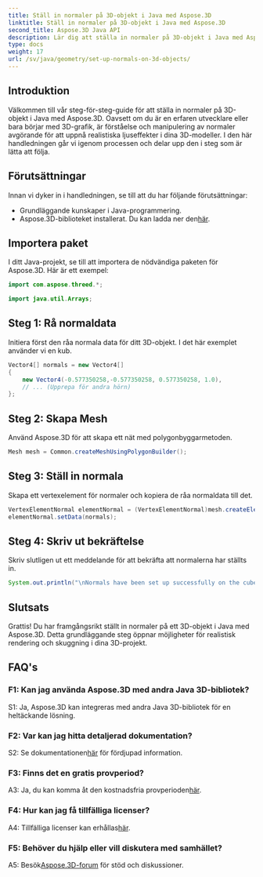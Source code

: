 ```yaml
---
title: Ställ in normaler på 3D-objekt i Java med Aspose.3D
linktitle: Ställ in normaler på 3D-objekt i Java med Aspose.3D
second_title: Aspose.3D Java API
description: Lär dig att ställa in normaler på 3D-objekt i Java med Aspose.3D. Förbättra din grafik med denna omfattande handledning.
type: docs
weight: 17
url: /sv/java/geometry/set-up-normals-on-3d-objects/
---
```

## Introduktion

Välkommen till vår steg-för-steg-guide för att ställa in normaler på 3D-objekt i Java med Aspose.3D. Oavsett om du är en erfaren utvecklare eller bara börjar med 3D-grafik, är förståelse och manipulering av normaler avgörande för att uppnå realistiska ljuseffekter i dina 3D-modeller. I den här handledningen går vi igenom processen och delar upp den i steg som är lätta att följa.

## Förutsättningar

Innan vi dyker in i handledningen, se till att du har följande förutsättningar:

- Grundläggande kunskaper i Java-programmering.
-  Aspose.3D-biblioteket installerat. Du kan ladda ner den[här](https://releases.aspose.com/3d/java/).

## Importera paket

I ditt Java-projekt, se till att importera de nödvändiga paketen för Aspose.3D. Här är ett exempel:

```java
import com.aspose.threed.*;

import java.util.Arrays;
```

## Steg 1: Rå normaldata

Initiera först den råa normala data för ditt 3D-objekt. I det här exemplet använder vi en kub.

```java
Vector4[] normals = new Vector4[]
{
    new Vector4(-0.577350258,-0.577350258, 0.577350258, 1.0),
    // ... (Upprepa för andra hörn)
};

```

## Steg 2: Skapa Mesh

Använd Aspose.3D för att skapa ett nät med polygonbyggarmetoden.

```java
Mesh mesh = Common.createMeshUsingPolygonBuilder();
```

## Steg 3: Ställ in normala

Skapa ett vertexelement för normaler och kopiera de råa normaldata till det.

```java
VertexElementNormal elementNormal = (VertexElementNormal)mesh.createElement(VertexElementType.NORMAL, MappingMode.CONTROL_POINT, ReferenceMode.DIRECT);
elementNormal.setData(normals);
```

## Steg 4: Skriv ut bekräftelse

Skriv slutligen ut ett meddelande för att bekräfta att normalerna har ställts in.

```java
System.out.println("\nNormals have been set up successfully on the cube.");
```

## Slutsats

Grattis! Du har framgångsrikt ställt in normaler på ett 3D-objekt i Java med Aspose.3D. Detta grundläggande steg öppnar möjligheter för realistisk rendering och skuggning i dina 3D-projekt.

## FAQ's

### F1: Kan jag använda Aspose.3D med andra Java 3D-bibliotek?

S1: Ja, Aspose.3D kan integreras med andra Java 3D-bibliotek för en heltäckande lösning.

### F2: Var kan jag hitta detaljerad dokumentation?

 S2: Se dokumentationen[här](https://reference.aspose.com/3d/java/) för fördjupad information.

### F3: Finns det en gratis provperiod?

 A3: Ja, du kan komma åt den kostnadsfria provperioden[här](https://releases.aspose.com/).

### F4: Hur kan jag få tillfälliga licenser?

 A4: Tillfälliga licenser kan erhållas[här](https://purchase.aspose.com/temporary-license/).

### F5: Behöver du hjälp eller vill diskutera med samhället?

 A5: Besök[Aspose.3D-forum](https://forum.aspose.com/c/3d/18) för stöd och diskussioner.
